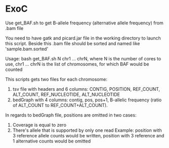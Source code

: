 # ExoC

Use get_BAF.sh to get B-allele frequency (alternative allele frequency) from .bam file

You need to have gatk and picard.jar file in the working directory to launch this script. 
Beside this .bam file should be sorted and named like 'sample.bam.sorted'

Usage:
bash get_BAF.sh N chr1 ... chrN,
where N is the number of cores to use,
chr1 ... chrN is the list of chromosomes, for which BAF would be counted

This scripts gets two files for each chromosome:
1. tsv file with headers and 6 columns: CONTIG, POSITION,	REF_COUNT, ALT_COUNT, REF_NUCLEOTIDE,	ALT_NUCLEOTIDE
2. bedGraph with 4 columns: contig, pos, pos+1, B-allelic frequency (ratio of ALT_COUNT to REF_COUNT+ALT_COUNT).

In regards to bedGraph file, positions are omitted in two cases:
1. Coverage is equal to zero
2. There's allele that is supported by only one read
Example: position with 3 reference allele counts would be written, position with 3 reference and 1 alternative counts would be omitted


   





